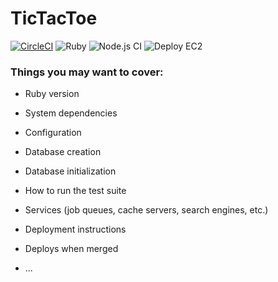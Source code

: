 # TicTacToe

[![CircleCI](https://circleci.com/gh/czarjulius/tictactoe_rails_react.svg?style=svg)](https://circleci.com/gh/czarjulius/tictactoe_rails_react)
![Ruby](https://github.com/czarjulius/tictactoe_rails_react/workflows/Ruby/badge.svg)
![Node.js CI](https://github.com/czarjulius/tictactoe_rails_react/workflows/Node.js%20CI/badge.svg)
![Deploy EC2](https://github.com/czarjulius/tictactoe_rails_react/workflows/Deploy%20EC2/badge.svg)

### Things you may want to cover:
* Ruby version

* System dependencies

* Configuration

* Database creation

* Database initialization

* How to run the test suite

* Services (job queues, cache servers, search engines, etc.)

* Deployment instructions
- Deploys when merged

* ...
